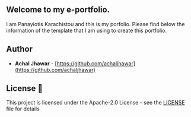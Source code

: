 ## Welcome to my e-portfolio.

I am Panayiotis Karachistou and this is my porfolio.
Please find below the information of the template that I am using to create this portfolio.

## Author

- **Achal Jhawar** - [https://github.com/achaljhawar](https://github.com/achaljhawar)

## License 📄

This project is licensed under the Apache-2.0 License - see the [LICENSE](LICENSE) file for details







